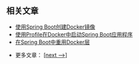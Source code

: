 ## 相关文章

+ [使用Spring Boot创建Docker镜像](http://tu-yucheng.github.io/springboot/2023/05/11/spring-boot-docker-images.html)
+ [使用Profile在Docker中启动Spring Boot应用程序](http://tu-yucheng.github.io/springboot/2023/05/11/spring-boot-docker-start-with-profile.html)
+ [在Spring Boot中重用Docker层](http://tu-yucheng.github.io/springboot/2023/05/11/docker-layers-spring-boot.html)

- 更多文章： [[next -->]](../spring-boot-docker-postgres/README.md)